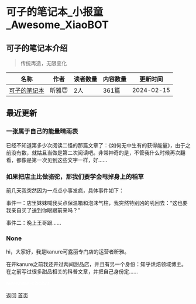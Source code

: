 # 可子的笔记本_小报童_Awesome_XiaoBOT

## 可子的笔记本介绍
> 传统再造，无限变化  
  


|名称|作者|读者数量|内容数量|更新时间|
|---|---|---|---|---|
|[可子的笔记本](https://xiaobot.net/p/kezibook?refer=0b133df9-27dc-423b-8101-639049001c13)|昕雅😇|2人|361篇|2024-02-15|

## 最近更新
### 一张属于自己的能量晴雨表

已经不知道第多少次阅读二怪的那篇文章了：《如何无中生有的获得能量》，由于之前没有数，就姑且当做是第二次阅读吧。非常神奇的是，不管我什么时候再次翻看，都像是第一次见到这些文字一样，好......

### 如果把店主比做骆驼，那我们要学会甩掉身上的稻草

前几天我突然因为一点点小事发疯，具体事件如下：

事件一：店里妹妹喊我买点保温箱和泡沫气柱，我突然特别凶的吼回去：“这也要我亲自买了送到你眼跟前来吗？”

事件二：晚上王哥跟......

### None

hi，大家好，我是kanure可露丽专门店的运营者昕雅。

在开kanure之前我还开过两间甜品店，并且有另一个身份：知乎烘焙领域博主。在之前写过很多甜品相关的科普文章，并把自己身份定......


<a href="https://github.com/Reno9527/awesome-xiaobot" style="color: white; text-decoration: none;">awesome-xiaobot</a>

返回 [首页](../README.md)
